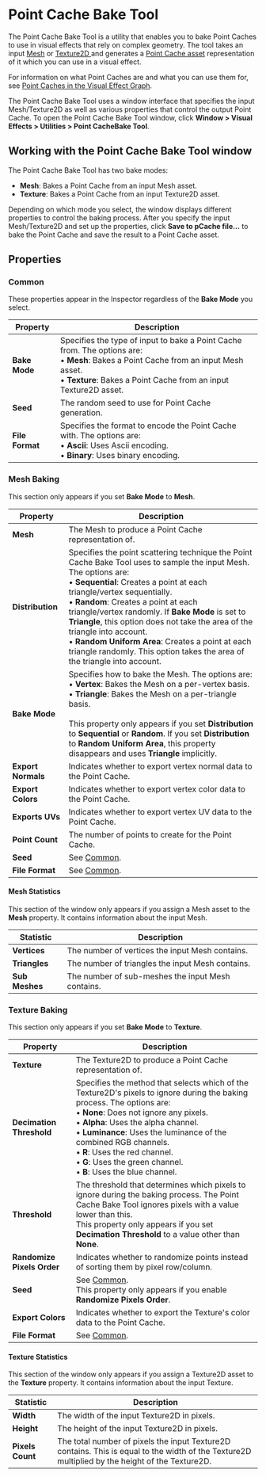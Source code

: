 # Point Cache Bake Tool

The Point Cache Bake Tool is a utility that enables you to bake Point Caches to use in visual effects that rely on complex geometry. The tool takes an input [Mesh](https://docs.unity3d.com/Manual/class-Mesh.html) or [Texture2D ](https://docs.unity3d.com/ScriptReference/Texture2D.html)and generates a [Point Cache asset](point-cache-asset.md) representation of it which you can use in a visual effect.

For information on what Point Caches are and what you can use them for, see [Point Caches in the Visual Effect Graph](point-cache-in-vfx-graph.md).

The Point Cache Bake Tool uses a window interface that specifies the input Mesh/Texture2D as well as various properties that control the output Point Cache. To open the Point Cache Bake Tool window, click **Window > Visual Effects > Utilities > Point CacheBake Tool**.

## Working with the Point Cache Bake Tool window

The Point Cache Bake Tool has two bake modes:

- **Mesh**: Bakes a Point Cache from an input Mesh asset.
- **Texture**: Bakes a Point Cache from an input Texture2D asset.

Depending on which mode you select, the window displays different properties to control the baking process. After you specify the input Mesh/Texture2D and set up the properties, click **Save to pCache file…** to bake the Point Cache and save the result to a Point Cache asset.

## Properties

### Common

These properties appear in the Inspector regardless of the **Bake Mode** you select.

| **Property**    | **Description**                                              |
| --------------- | ------------------------------------------------------------ |
| **Bake Mode**   | Specifies the type of input to bake a Point Cache from. The options are:<br/>&#8226; **Mesh**: Bakes a Point Cache from an input Mesh asset.<br/>&#8226; **Texture**: Bakes a Point Cache from an input Texture2D asset. |
| **Seed**        | The random seed to use for Point Cache generation.           |
| **File Format** | Specifies the format to encode the Point Cache with. The options are:<br/>&#8226; **Ascii**: Uses Ascii encoding.<br/>&#8226; **Binary**: Uses binary encoding. |

### Mesh Baking

This section only appears if you set **Bake Mode** to **Mesh**.

| **Property**       | **Description**                                              |
| ------------------ | ------------------------------------------------------------ |
| **Mesh**           | The Mesh to produce a Point Cache representation of.         |
| **Distribution**   | Specifies the point scattering technique the Point Cache Bake Tool uses to sample the input Mesh. The options are: <br/>&#8226; **Sequential**: Creates a point at each triangle/vertex sequentially.<br/>&#8226; **Random**: Creates a point at each triangle/vertex randomly. If **Bake Mode** is set to **Triangle**, this option does not take the area of the triangle into account.<br/>&#8226; **Random Uniform Area**: Creates a point at each triangle randomly. This option takes the area of the triangle into account. |
| **Bake Mode**      | Specifies how to bake the Mesh. The options are: <br/>&#8226; **Vertex**: Bakes the Mesh on a per-vertex basis.<br/>&#8226; **Triangle**: Bakes the Mesh on a per-triangle basis.<br/><br/>This property only appears if you set **Distribution** to **Sequential** or **Random**. If you set **Distribution** to **Random Uniform Area**, this property disappears and uses **Triangle** implicitly. |
| **Export Normals** | Indicates whether to export vertex normal data to the Point Cache. |
| **Export Colors**  | Indicates whether to export vertex color data to the Point Cache. |
| **Exports UVs**    | Indicates whether to export vertex UV data to the Point Cache. |
| **Point Count**    | The number of points to create for the Point Cache.          |
| **Seed**           | See [Common](#common).                                       |
| **File Format**    | See [Common](#common).                                       |

#### Mesh Statistics

This section of the window only appears if you assign a Mesh asset to the **Mesh** property. It contains information about the input Mesh.

| **Statistic**  | **Description**                                   |
| -------------- | ------------------------------------------------- |
| **Vertices**   | The number of vertices the input Mesh contains.   |
| **Triangles**  | The number of triangles the input Mesh contains.  |
| **Sub Meshes** | The number of sub-meshes the input Mesh contains. |

### Texture Baking

This section only appears if you set **Bake Mode** to **Texture**.

| **Property**               | **Description**                                              |
| -------------------------- | ------------------------------------------------------------ |
| **Texture**                | The Texture2D to produce a Point Cache representation of.    |
| **Decimation Threshold**   | Specifies the method that selects which of the Texture2D's pixels to ignore during the baking process. The options are:<br/>&#8226; **None**: Does not ignore any pixels.<br/>&#8226; **Alpha**: Uses the alpha channel.<br/>&#8226; **Luminance**: Uses the luminance of the combined RGB channels.<br/>&#8226; **R**: Uses the red channel.<br/>&#8226; **G**: Uses the green channel.<br/>&#8226; **B**: Uses the blue channel. |
| **Threshold**              | The threshold that determines which pixels to ignore during the baking process. The Point Cache Bake Tool ignores pixels with a value lower than this.<br/>This property only appears if you set **Decimation Threshold** to a value other than **None**. |
| **Randomize Pixels Order** | Indicates whether to randomize points instead of sorting them by pixel row/column. |
| **Seed**                   | See [Common](#common).<br/>This property only appears if you enable **Randomize Pixels Order**. |
| **Export Colors**          | Indicates whether to export the Texture's color data to the Point Cache. |
| **File Format**            | See [Common](#common).                                       |

#### Texture Statistics

This section of the window only appears if you assign a Texture2D asset to the **Texture** property. It contains information about the input Texture.

| **Statistic**    | **Description**                                              |
| ---------------- | ------------------------------------------------------------ |
| **Width**        | The width of the input Texture2D in pixels.                  |
| **Height**       | The height of the input Texture2D in pixels.                 |
| **Pixels Count** | The total number of pixels the input Texture2D contains. This is equal to the width of the Texture2D multiplied by the height of the Texture2D. |
